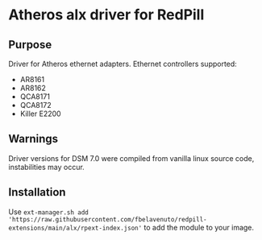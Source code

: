 # Atheros alx driver for RedPill

## Purpose

Driver for Atheros ethernet adapters. Ethernet controllers supported:

- AR8161
- AR8162
- QCA8171
- QCA8172
- Killer E2200

## Warnings

Driver versions for DSM 7.0 were compiled from vanilla linux source code, instabilities may occur.

## Installation

Use `ext-manager.sh add 'https://raw.githubusercontent.com/fbelavenuto/redpill-extensions/main/alx/rpext-index.json'` 
to add the module to your image.
